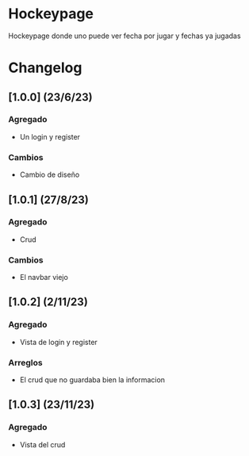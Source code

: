 # Hockeypage
Hockeypage donde uno puede ver fecha por jugar y fechas ya jugadas

# Changelog

## [1.0.0] (23/6/23)
### Agregado

- Un login y register

### Cambios

- Cambio de diseño

## [1.0.1] (27/8/23)
### Agregado

- Crud

### Cambios

- El navbar viejo


## [1.0.2] (2/11/23)
### Agregado

- Vista de login y register

### Arreglos

- El crud que no guardaba bien la informacion 

## [1.0.3] (23/11/23)
### Agregado

- Vista del crud

